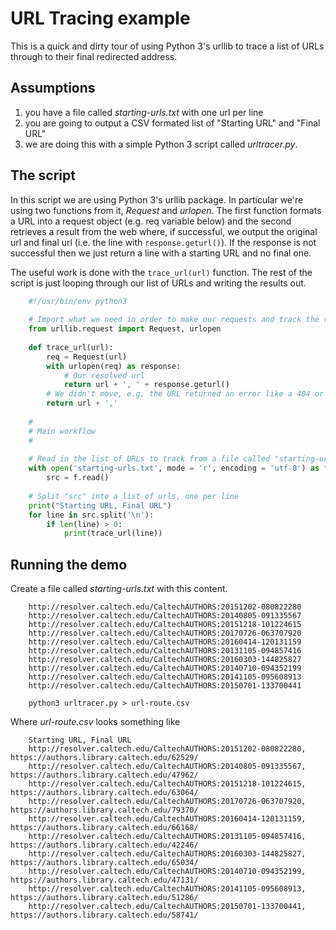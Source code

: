
# URL Tracing example

This is a quick and dirty tour of using Python 3's urllib to trace
a list of URLs through to their final redirected address.

## Assumptions

1. you have a file called *starting-urls.txt* with one url per line
2. you are going to output a CSV formated list of "Starting URL" and "Final URL"
3. we are doing this with a simple Python 3 script called *urltracer.py*.

## The script

In this script we are using Python 3's urllib package. In particular we're
using two functions from it, _Request_ and _urlopen_.  The first function
formats a URL into a request object (e.g. req variable below) and the second
retrieves a result from the web where, if successful, we output the original
url and final url (i.e. the line with `response.geturl()`). If the response
is not successful then we just return a line with a starting URL and no 
final one.

The useful work is done with the `trace_url(url)` function. The rest of the script
is just looping through our list of URLs and writing the results out.

```python
    #!/usr/bin/env python3
    
    # Import what we need in order to make our requests and track the responses
    from urllib.request import Request, urlopen
    
    def trace_url(url):
        req = Request(url)
        with urlopen(req) as response:
            # Our resolved url
            return url + ', ' + response.geturl()
        # We didn't move, e.g. the URL returned an error like a 404 or 401
        return url + ','
    
    #
    # Main workflow
    #
    
    # Read in the list of URLs to track from a file called "starting-urls.txt"
    with open('starting-urls.txt', mode = 'r', encoding = 'utf-8') as f:
        src = f.read()
    
    # Split "src" into a list of urls, one per line
    print("Starting URL, Final URL")
    for line in src.split('\n'):
        if len(line) > 0:
            print(trace_url(line))
```

## Running the demo

Create a file called *starting-urls.txt* with this content.

```text
    http://resolver.caltech.edu/CaltechAUTHORS:20151202-080822280
    http://resolver.caltech.edu/CaltechAUTHORS:20140805-091335567
    http://resolver.caltech.edu/CaltechAUTHORS:20151218-101224615
    http://resolver.caltech.edu/CaltechAUTHORS:20170726-063707920
    http://resolver.caltech.edu/CaltechAUTHORS:20160414-120131159
    http://resolver.caltech.edu/CaltechAUTHORS:20131105-094857416
    http://resolver.caltech.edu/CaltechAUTHORS:20160303-144825827
    http://resolver.caltech.edu/CaltechAUTHORS:20140710-094352199
    http://resolver.caltech.edu/CaltechAUTHORS:20141105-095608913
    http://resolver.caltech.edu/CaltechAUTHORS:20150701-133700441
```

```shell
    python3 urltracer.py > url-route.csv
```

Where *url-route.csv* looks something like

```csv
    Starting URL, Final URL
    http://resolver.caltech.edu/CaltechAUTHORS:20151202-080822280, https://authors.library.caltech.edu/62529/
    http://resolver.caltech.edu/CaltechAUTHORS:20140805-091335567, https://authors.library.caltech.edu/47962/
    http://resolver.caltech.edu/CaltechAUTHORS:20151218-101224615, https://authors.library.caltech.edu/63064/
    http://resolver.caltech.edu/CaltechAUTHORS:20170726-063707920, https://authors.library.caltech.edu/79370/
    http://resolver.caltech.edu/CaltechAUTHORS:20160414-120131159, https://authors.library.caltech.edu/66168/
    http://resolver.caltech.edu/CaltechAUTHORS:20131105-094857416, https://authors.library.caltech.edu/42246/
    http://resolver.caltech.edu/CaltechAUTHORS:20160303-144825827, https://authors.library.caltech.edu/65034/
    http://resolver.caltech.edu/CaltechAUTHORS:20140710-094352199, https://authors.library.caltech.edu/47131/
    http://resolver.caltech.edu/CaltechAUTHORS:20141105-095608913, https://authors.library.caltech.edu/51286/
    http://resolver.caltech.edu/CaltechAUTHORS:20150701-133700441, https://authors.library.caltech.edu/58741/
```

